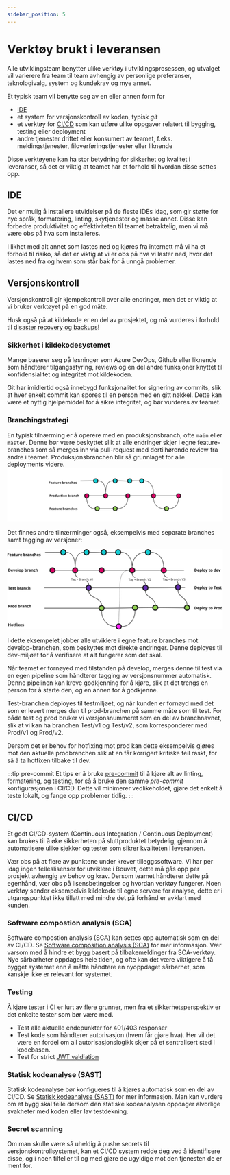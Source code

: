 ```yaml
---
sidebar_position: 5
---
```

# Verktøy brukt i leveransen
Alle utviklingsteam benytter ulike verktøy i utviklingsprosessen, og utvalget vil varierere fra team til team avhengig av personlige preferanser, teknologivalg, system og kundekrav og mye annet. 

Et typisk team vil benytte seg av en eller annen form for
* [IDE](https://en.wikipedia.org/wiki/Integrated_development_environment)
* et system for versjonskontroll av koden, typisk _git_
* et verktøy for [CI/CD](https://en.wikipedia.org/wiki/CI/CD) som kan utføre ulike oppgaver relatert til bygging, testing eller deployment
* andre tjenester driftet eller konsumert av teamet, f.eks. meldingstjenester, filoverføringstjenester eller liknende

Disse verktøyene kan ha stor betydning for sikkerhet og kvalitet i leveranser, så det er viktig at teamet har et forhold til hvordan disse settes opp. 

## IDE
Det er mulig å installere utvidelser på de fleste IDEs idag, som gir støtte for nye språk, formatering, linting, skytjenester og masse annet. Disse kan forbedre produktivitet og effektiviteten til teamet betraktelig, men vi må være obs på hva som installeres. 

I likhet med alt annet som lastes ned og kjøres fra internett må vi ha et forhold til risiko, så det er viktig at vi er obs på hva vi laster ned, hvor det lastes ned fra og hvem som står bak for å unngå problemer. 

## Versjonskontroll
Versjonskontroll gir kjempekontroll over alle endringer, men det er viktig at vi bruker verktøyet på en god måte. 

Husk også på at kildekode er en del av prosjektet, og må vurderes i forhold til [disaster recovery og backups](03_business_continuity.md)!

### Sikkerhet i kildekodesystemet
Mange baserer seg på løsninger som Azure DevOps, Github eller liknende som håndterer tilgangsstyring, reviews og en del andre funksjoner knyttet til konfidensialitet og integritet mot kildekoden. 

Git har imidlertid også innebygd funksjonalitet for signering av commits, slik at hver enkelt commit kan spores til en person med en gitt nøkkel. Dette kan være et nyttig hjelpemiddel for å sikre integritet, og bør vurderes av teamet. 

### Branchingstrategi

En typisk tilnærming er å operere med en produksjonsbranch, ofte `main` eller `master`. Denne bør være beskyttet slik at alle endringer skjer i egne feature-branches som så merges inn via pull-request med dertilhørende review fra andre i teamet. Produksjonsbranchen blir så grunnlaget for alle deployments videre. 
![Trunk-based merging](src_trunk.png)

Det finnes andre tilnærminger også, eksempelvis med separate branches samt tagging av versjoner:

![More advanced merging](src_advanced.png) 

I dette eksempelet jobber alle utviklere i egne feature branches mot develop-branchen, som beskyttes mot direkte endringer. Denne deployes til dev-miljøet for å verifisere at alt fungerer som det skal. 

Når teamet er fornøyed med tilstanden på develop, merges denne til test via en egen pipeline som håndterer tagging av versjonsnummer automatisk. Denne pipelinen kan kreve godkjenning for å kjøre, slik at det trengs en person for å starte den, og en annen for å godkjenne. 

Test-branchen deployes til testmiljøet, og når kunden er fornøyd med det som er levert merges den til prod-branchen på samme måte som til test. For både test og prod bruker vi versjonsnummeret som en del av branchnavnet, slik at vi kan ha branchen Test/v1 og Test/v2, som korresponderer med Prod/v1 og Prod/v2.

Dersom det er behov for hotfixing mot prod kan dette eksempelvis gjøres mot den aktuelle prodbranchen slik at en får korrigert kritiske feil raskt, for så å ta hotfixen tilbake til dev. 

:::tip pre-commit
Et tips er å bruke [pre-commit](https://pre-commit.com) til å kjøre alt av linting, formatering, og testing, for så å bruke den samme _pre-commit_ konfigurasjonen i CI/CD. Dette vil minimerer vedlikeholdet, gjøre det enkelt å teste lokalt, og fange opp problemer tidlig.
:::

## CI/CD
Et godt CI/CD-system (Continuous Integration / Continuous Deployment) kan brukes til å øke sikkerheten på sluttproduktet betydelig, gjennom å automatisere ulike sjekker og tester som sikrer kvaliteten i leveransen. 

Vær obs på at flere av punktene under krever tilleggssoftware. Vi har per idag ingen felleslisenser for utviklere i Bouvet, dette må gås opp per prosjekt avhengig av behov og krav. Dersom teamet håndterer dette på egenhånd, vær obs på lisensbetingelser og hvordan verktøy fungerer. Noen verktøy sender eksempelvis kildekode til egne servere for analyse, dette er i utgangspunktet ikke tillatt med mindre det på forhånd er avklart med kunden.

### Software compostion analysis (SCA)

Software compostion analysis (SCA) kan settes opp automatisk som en del av CI/CD. Se [Software composition analysis (SCA)](../Old/03_bygge/software-composition-analysis-sca.md) for mer informasjon.
Vær varsom med å hindre et bygg basert på tilbakemeldinger fra SCA-verktøy. Nye sårbarheter oppdages hele tiden,
og ofte kan det være viktigere å få bygget systemet enn å måtte håndtere en nyoppdaget sårbarhet, som kanskje ikke er relevant for systemet.

### Testing

Å kjøre tester i CI er lurt av flere grunner, men fra et sikkerhetsperspektiv er det enkelte tester som bør være med.

- Test alle aktuelle endepunkter for 401/403 responser
- Test kode som håndterer autorisasjon (hvem får gjøre hva). Her vil det være en fordel om all autorisasjonslogikk skjer på et sentralisert sted i kodebasen.
- Test for strict [JWT valdiation](https://owasp.org/www-project-web-security-testing-guide/latest/4-Web_Application_Security_Testing/06-Session_Management_Testing/10-Testing_JSON_Web_Tokens)

### Statisk kodeanalyse (SAST)

Statisk kodeanalyse bør konfigueres til å kjøres automatisk som en del av CI/CD. Se [Statisk kodeanalyse (SAST)](../Old/03_bygge/statisk-kodeanalyse-sast.md) for mer informasjon.
Man kan vurdere om et bygg skal feile dersom den statiske kodeanalysen oppdager alvorlige svakheter med koden eller lav testdekning.

### Secret scanning

Om man skulle være så uheldig å pushe secrets til versjonskontrollsystemet, kan et CI/CD system redde deg ved å identifisere disse, og i noen tilfeller til og med gjøre de ugyldige mot den tjenesten de er ment for.
